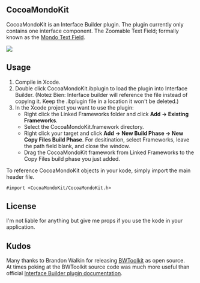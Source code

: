 CocoaMondoKit
-------------

CocoaMondoKit is an Interface Builder plugin. The plugin currently only 
contains one interface  component. The Zoomable Text Field; formally 
known as the [Mondo Text Field][1].

<img align="center" src="http://mcormier.github.com/CocoaMondoKit/images/Library.png">

Usage
-----

 1. Compile in Xcode.
 2. Double click CocoaMondoKit.ibplugin to load the plugin into 
Interface Builder. (Notez Bien: Interface builder will reference 
the file instead of copying it.  Keep the .ibplugin file in a 
location it won't be deleted.)
 3. In the Xcode project you want to use the plugin:
     -  Right click the Linked Frameworks folder and click **Add -> Existing Frameworks**.  
     -  Select the CocoaMondoKit.framework directory.
     -  Right click your target and click 
**Add -> New Build Phase -> New Copy Files Build Phase**.  For desitination, 
select Frameworks, leave the path field blank, and close the window.
     -  Drag the CocoaMondoKit framework from Linked Frameworks to the Copy 
Files build phase you just added.

To reference CocoaMondoKit objects in your kode, simply import the main header file.

    #import <CocoaMondoKit/CocoaMondoKit.h>

License
------
I'm not liable for anything but give me props if you use the kode in your application.   

Kudos
-----
Many thanks to Brandon Walkin for releasing [BWToolkit][2] as open source.  
At times poking at the BWToolkit source code was much more useful than 
official [Interface Builder plugin documentation][3].


  [1]: http://sunflower.coleharbour.ca/cocoamondo/2008/12/the-mondotextfield-a-formal-introduction/
  [2]: http://www.brandonwalkin.com/bwtoolkit/
  [3]: http://developer.apple.com/mac/library/documentation/DeveloperTools/Conceptual/IBPlugInGuide/Introduction/Introduction.html
